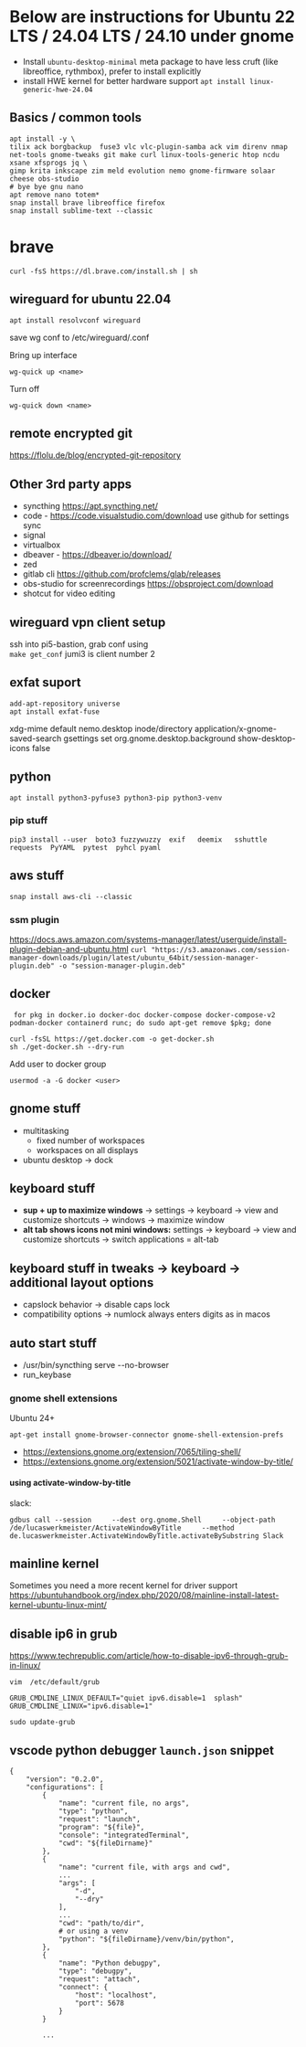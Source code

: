 # Below are instructions for Ubuntu 22 LTS / 24.04 LTS / 24.10 under gnome

- Install `ubuntu-desktop-minimal` meta package to have less cruft (like libreoffice, rythmbox), prefer to install explicitly
- install HWE kernel for better hardware support `apt install linux-generic-hwe-24.04`

## Basics / common tools

```
apt install -y \
tilix ack borgbackup  fuse3 vlc vlc-plugin-samba ack vim direnv nmap net-tools gnome-tweaks git make curl linux-tools-generic htop ncdu xsane xfsprogs jq \
gimp krita inkscape zim meld evolution nemo gnome-firmware solaar cheese obs-studio
# bye bye gnu nano
apt remove nano totem*
snap install brave libreoffice firefox
snap install sublime-text --classic
```

# brave

`curl -fsS https://dl.brave.com/install.sh | sh`

## wireguard for ubuntu 22.04

`apt install resolvconf wireguard`

save wg conf to /etc/wireguard/<name>.conf

Bring up interface

`wg-quick up <name>`

Turn off

`wg-quick down <name>`



## remote encrypted git

https://flolu.de/blog/encrypted-git-repository


## Other 3rd party apps
- syncthing https://apt.syncthing.net/
- code - https://code.visualstudio.com/download use github for settings sync
- signal
- virtualbox
- dbeaver - https://dbeaver.io/download/
- zed
- gitlab cli https://github.com/profclems/glab/releases
- obs-studio for screenrecordings https://obsproject.com/download
- shotcut for video editing


## wireguard vpn client setup
ssh into pi5-bastion, grab conf using \
`make get_conf` jumi3 is client number 2

## exfat suport
```
add-apt-repository universe
apt install exfat-fuse
```

xdg-mime default nemo.desktop inode/directory application/x-gnome-saved-search
gsettings set org.gnome.desktop.background show-desktop-icons false

## python

`apt install python3-pyfuse3 python3-pip python3-venv`

### pip stuff
`pip3 install --user  boto3 fuzzywuzzy  exif   deemix   sshuttle  requests  PyYAML  pytest  pyhcl pyaml`

## aws stuff

`snap install aws-cli --classic`

### ssm plugin

https://docs.aws.amazon.com/systems-manager/latest/userguide/install-plugin-debian-and-ubuntu.html
`curl "https://s3.amazonaws.com/session-manager-downloads/plugin/latest/ubuntu_64bit/session-manager-plugin.deb" -o "session-manager-plugin.deb"`

## docker

```
 for pkg in docker.io docker-doc docker-compose docker-compose-v2 podman-docker containerd runc; do sudo apt-get remove $pkg; done
```

```
curl -fsSL https://get.docker.com -o get-docker.sh
sh ./get-docker.sh --dry-run
```

Add user to docker group

`usermod -a -G docker <user>`


## gnome stuff
- multitasking
  - fixed number of workspaces
  - workspaces on all displays
- ubuntu desktop -> dock

## keyboard stuff
- **sup + up to maximize windows** -> settings -> keyboard -> view and customize shortcuts -> windows -> maximize window
- **alt tab shows icons not mini windows:** settings -> keyboard -> view and customize shortcuts -> switch applications = alt-tab

## keyboard stuff in tweaks -> keyboard -> additional layout options
- capslock behavior ->  disable caps lock
- compatibility options -> numlock always enters digits as in macos

## auto start stuff
- /usr/bin/syncthing serve --no-browser
- run_keybase

### gnome shell extensions

Ubuntu 24+

`apt-get install gnome-browser-connector gnome-shell-extension-prefs`

- https://extensions.gnome.org/extension/7065/tiling-shell/
- https://extensions.gnome.org/extension/5021/activate-window-by-title/

#### using activate-window-by-title

slack:

`gdbus call --session     --dest org.gnome.Shell     --object-path /de/lucaswerkmeister/ActivateWindowByTitle     --method de.lucaswerkmeister.ActivateWindowByTitle.activateBySubstring Slack`

## mainline kernel

Sometimes you need a more recent kernel for driver support
https://ubuntuhandbook.org/index.php/2020/08/mainline-install-latest-kernel-ubuntu-linux-mint/


## disable ip6 in grub

https://www.techrepublic.com/article/how-to-disable-ipv6-through-grub-in-linux/

`vim  /etc/default/grub`

```
GRUB_CMDLINE_LINUX_DEFAULT="quiet ipv6.disable=1  splash"
GRUB_CMDLINE_LINUX="ipv6.disable=1"
```

`sudo update-grub`


## vscode python debugger `launch.json` snippet

```
{
    "version": "0.2.0",
    "configurations": [
        {
            "name": "current file, no args",
            "type": "python",
            "request": "launch",
            "program": "${file}",
            "console": "integratedTerminal",
            "cwd": "${fileDirname}"
        },
        {
            "name": "current file, with args and cwd",
            ...
            "args": [
                "-d",
                "--dry"
            ],
            ...
            "cwd": "path/to/dir",
            # or using a venv
            "python": "${fileDirname}/venv/bin/python",
        },
        {
            "name": "Python debugpy",
            "type": "debugpy",
            "request": "attach",
            "connect": {
                "host": "localhost",
                "port": 5678
            }
        }

        ...
```
